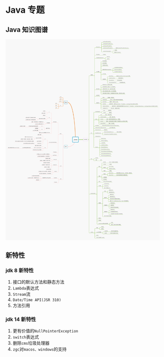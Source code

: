 # Java 专题

## Java 知识图谱

![java](./img/java.jpg)

## 新特性

### jdk 8 新特性

1. 接口的默认方法和静态方法
2. `Lambda`表达式
3. `Stream`流
4. `Date/Time API(JSR 310)`
5. 方法引用

### jdk 14 新特性

1. 更有价值的`NullPointerException`
2. `switch`表达式
3. 删除`cms`垃圾处理器
4. `zgc`对`macos、windows`的支持